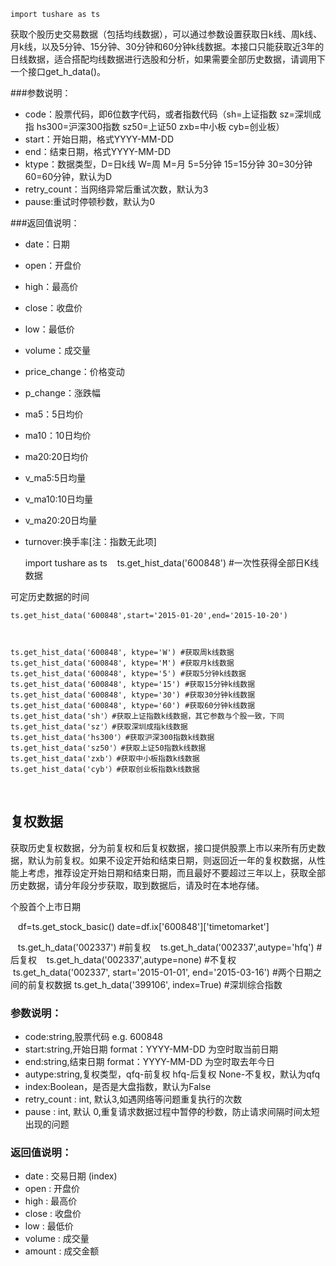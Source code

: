     import tushare as ts

获取个股历史交易数据（包括均线数据），可以通过参数设置获取日k线、周k线、月k线，以及5分钟、15分钟、30分钟和60分钟k线数据。本接口只能获取近3年的日线数据，适合搭配均线数据进行选股和分析，如果需要全部历史数据，请调用下一个接口get_h_data()。

###参数说明：
* code：股票代码，即6位数字代码，或者指数代码（sh=上证指数 sz=深圳成指 hs300=沪深300指数 sz50=上证50 zxb=中小板 cyb=创业板）
* start：开始日期，格式YYYY-MM-DD
* end：结束日期，格式YYYY-MM-DD
* ktype：数据类型，D=日k线 W=周 M=月 5=5分钟 15=15分钟 30=30分钟 60=60分钟，默认为D
* retry_count：当网络异常后重试次数，默认为3
* pause:重试时停顿秒数，默认为0

###返回值说明：
* date：日期
* open：开盘价
* high：最高价
* close：收盘价
* low：最低价
* volume：成交量
* price_change：价格变动
* p_change：涨跌幅
* ma5：5日均价
* ma10：10日均价
* ma20:20日均价
* v_ma5:5日均量
* v_ma10:10日均量
* v_ma20:20日均量
* turnover:换手率[注：指数无此项]

    import tushare as ts
    ts.get_hist_data('600848') #一次性获得全部日K线数据
    
可定历史数据的时间

    ts.get_hist_data('600848',start='2015-01-20',end='2015-10-20')



    ts.get_hist_data('600848', ktype='W') #获取周k线数据
    ts.get_hist_data('600848', ktype='M') #获取月k线数据
    ts.get_hist_data('600848', ktype='5') #获取5分钟k线数据
    ts.get_hist_data('600848', ktype='15') #获取15分钟k线数据
    ts.get_hist_data('600848', ktype='30') #获取30分钟k线数据
    ts.get_hist_data('600848', ktype='60') #获取60分钟k线数据
    ts.get_hist_data('sh'）#获取上证指数k线数据，其它参数与个股一致，下同
    ts.get_hist_data('sz'）#获取深圳成指k线数据
    ts.get_hist_data('hs300'）#获取沪深300指数k线数据
    ts.get_hist_data('sz50'）#获取上证50指数k线数据
    ts.get_hist_data('zxb'）#获取中小板指数k线数据
    ts.get_hist_data('cyb'）#获取创业板指数k线数据
    
## 复权数据
获取历史复权数据，分为前复权和后复权数据，接口提供股票上市以来所有历史数据，默认为前复权。如果不设定开始和结束日期，则返回近一年的复权数据，从性能上考虑，推荐设定开始日期和结束日期，而且最好不要超过三年以上，获取全部历史数据，请分年段分步获取，取到数据后，请及时在本地存储。

个股首个上市日期

    df=ts.get_stock_basic()
    date=df.ix['600848']['timetomarket']
 
    ts.get_h_data('002337') #前复权
    ts.get_h_data('002337',autype='hfq') #后复权
    ts.get_h_data('002337',autype=none) #不复权
    ts.get_h_data('002337', start='2015-01-01', end='2015-03-16') #两个日期之间的前复权数据
    ts.get_h_data('399106', index=True) #深圳综合指数

### 参数说明：
- code:string,股票代码 e.g. 600848
- start:string,开始日期 format：YYYY-MM-DD 为空时取当前日期
- end:string,结束日期 format：YYYY-MM-DD 为空时取去年今日
- autype:string,复权类型，qfq-前复权 hfq-后复权 None-不复权，默认为qfq
- index:Boolean，是否是大盘指数，默认为False
- retry_count : int, 默认3,如遇网络等问题重复执行的次数
- pause : int, 默认 0,重复请求数据过程中暂停的秒数，防止请求间隔时间太短出现的问题

### 返回值说明：
- date : 交易日期 (index)
- open : 开盘价
- high : 最高价
- close : 收盘价
- low : 最低价
- volume : 成交量
- amount : 成交金额

